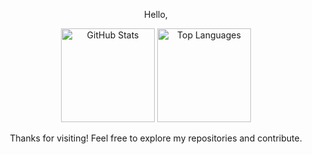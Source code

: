 <p align="center">Hello,</p>
<p align="center">
  <img height="150" src="https://github-readme-stats.vercel.app/api?username=KostasSliazas&show_icons=true&theme=dark&hide_border=true" alt="GitHub Stats"/>
  <img height="150" src="https://github-readme-stats.vercel.app/api/top-langs/?username=KostasSliazas&layout=compact&theme=dark&hide_border=true" alt="Top Languages"/>
</p>
<p align="center">Thanks for visiting! Feel free to explore my repositories and contribute.</p>

